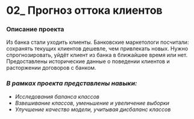 # 02_ Прогноз оттока клиентов
 
### Описание проекта
Из банка стали уходить клиенты. Банковские маркетологи посчитали: сохранять текущих клиентов дешевле, чем привлекать новых.
Нужно спрогнозировать, уйдёт клиент из банка в ближайшее время или нет. Предоставлены исторические данные о поведении клиентов и расторжении договоров с банком. 


### ***В рамках проекта представлены навыки:***
- *Исследования баланса классов*
- *Взвешивание классов, уменьшение и увеличение выборки* 
- *Улучшение качество модели, учитывая дисбаланс классов*
